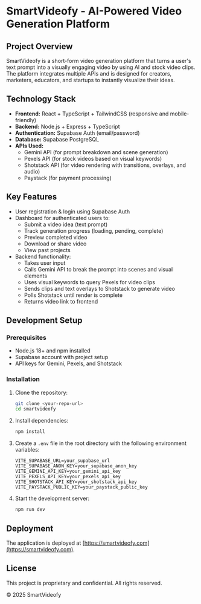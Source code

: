 
# SmartVideofy - AI-Powered Video Generation Platform

## Project Overview

SmartVideofy is a short-form video generation platform that turns a user's text prompt into a visually engaging video by using AI and stock video clips. The platform integrates multiple APIs and is designed for creators, marketers, educators, and startups to instantly visualize their ideas.

## Technology Stack

- **Frontend:** React + TypeScript + TailwindCSS (responsive and mobile-friendly)
- **Backend:** Node.js + Express + TypeScript  
- **Authentication:** Supabase Auth (email/password)
- **Database:** Supabase PostgreSQL
- **APIs Used:**
  - Gemini API (for prompt breakdown and scene generation)
  - Pexels API (for stock videos based on visual keywords)
  - Shotstack API (for video rendering with transitions, overlays, and audio)
  - Paystack (for payment processing)

## Key Features

- User registration & login using Supabase Auth
- Dashboard for authenticated users to:
  - Submit a video idea (text prompt)
  - Track generation progress (loading, pending, complete)
  - Preview completed video
  - Download or share video
  - View past projects
- Backend functionality:
  - Takes user input
  - Calls Gemini API to break the prompt into scenes and visual elements
  - Uses visual keywords to query Pexels for video clips
  - Sends clips and text overlays to Shotstack to generate video
  - Polls Shotstack until render is complete
  - Returns video link to frontend

## Development Setup

### Prerequisites

- Node.js 18+ and npm installed
- Supabase account with project setup
- API keys for Gemini, Pexels, and Shotstack

### Installation

1. Clone the repository:
   ```sh
   git clone <your-repo-url>
   cd smartvideofy
   ```

2. Install dependencies:
   ```sh
   npm install
   ```

3. Create a `.env` file in the root directory with the following environment variables:
   ```
   VITE_SUPABASE_URL=your_supabase_url
   VITE_SUPABASE_ANON_KEY=your_supabase_anon_key
   VITE_GEMINI_API_KEY=your_gemini_api_key
   VITE_PEXELS_API_KEY=your_pexels_api_key
   VITE_SHOTSTACK_API_KEY=your_shotstack_api_key
   VITE_PAYSTACK_PUBLIC_KEY=your_paystack_public_key
   ```

4. Start the development server:
   ```sh
   npm run dev
   ```

## Deployment

The application is deployed at [https://smartvideofy.com](https://smartvideofy.com).

## License

This project is proprietary and confidential. All rights reserved.

© 2025 SmartVideofy
